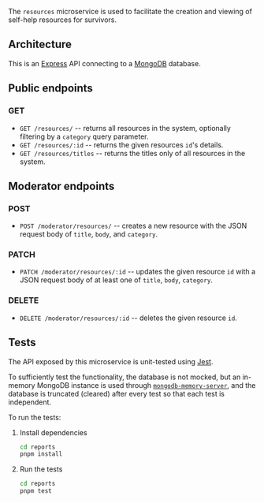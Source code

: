 The `resources` microservice is used to facilitate the creation and viewing of self-help resources for survivors.

## Architecture

This is an [Express](https://expressjs.com/) API connecting to a [MongoDB](https://www.mongodb.com/) database.

## Public endpoints

### GET

- `GET /resources/` -- returns all resources in the system, optionally filtering by a `category` query parameter.
- `GET /resources/:id` -- returns the given resources `id`'s details.
- `GET /resources/titles` -- returns the titles only of all resources in the system.

## Moderator endpoints

### POST

- `POST /moderator/resources/` -- creates a new resource with the JSON request body of `title`, `body`, and `category`.

### PATCH

- `PATCH /moderator/resources/:id` -- updates the given resource `id` with a JSON request body of at least one of `title`, `body`, `category`.

### DELETE

- `DELETE /moderator/resources/:id` -- deletes the given resource `id`.

## Tests

The API exposed by this microservice is unit-tested using [Jest](https://jestjs.io/).

To sufficiently test the functionality, the database is not mocked, but an in-memory MongoDB instance is used through [`mongodb-memory-server`](https://github.com/nodkz/mongodb-memory-server), and the database is truncated (cleared) after every test so that each test is independent.

To run the tests:

1. Install dependencies

   ```bash
   cd reports
   pnpm install
   ```

2. Run the tests

   ```bash
   cd reports
   pnpm test
   ```
